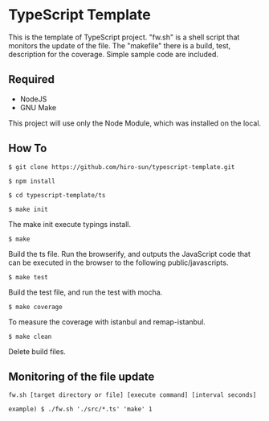 # TypeScript Template

This is the template of TypeScript project.
"fw.sh" is a shell script that monitors the update of the file.
The "makefile" there is a build, test, description for the coverage.
Simple sample code are included.

## Required
- NodeJS
- GNU Make

This project will use only the Node Module, which was installed on the local.

## How To
`$ git clone https://github.com/hiro-sun/typescript-template.git`

`$ npm install`

`$ cd typescript-template/ts`

`$ make init`

The make init execute typings install.

`$ make`

Build the ts file. Run the browserify, and outputs the JavaScript code that can be executed in the browser to the following public/javascripts.

`$ make test`

Build the test file, and run the test with mocha.

`$ make coverage`

To measure the coverage with istanbul and remap-istanbul.

`$ make clean`

Delete build files.

## Monitoring of the file update

`fw.sh [target directory or file] [execute command] [interval seconds]`

`example) $ ./fw.sh './src/*.ts' 'make' 1`
